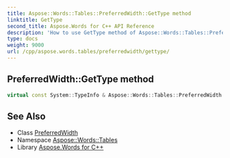 ```yaml
---
title: Aspose::Words::Tables::PreferredWidth::GetType method
linktitle: GetType
second_title: Aspose.Words for C++ API Reference
description: 'How to use GetType method of Aspose::Words::Tables::PreferredWidth class in C++.'
type: docs
weight: 9000
url: /cpp/aspose.words.tables/preferredwidth/gettype/
---
```

## PreferredWidth::GetType method




```cpp
virtual const System::TypeInfo & Aspose::Words::Tables::PreferredWidth::GetType() const override
```

## See Also

* Class [PreferredWidth](../)
* Namespace [Aspose::Words::Tables](../../)
* Library [Aspose.Words for C++](../../../)
